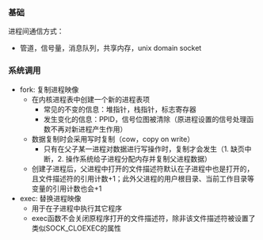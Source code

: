 ### 基础

进程间通信方式：

- 管道，信号量，消息队列，共享内存，unix domain socket

### 系统调用

- fork: 复制进程映像
  - 在内核进程表中创建一个新的进程表项
    - 常见的不变的信息：堆指针，栈指针，标志寄存器
    - 发生变化的信息：PPID，信号位图被清除（原进程设置的信号处理函数不再对新进程产生作用）
  - 数据复制时会采用写时复制（cow，copy on write）
    - 只有在父子某一进程对数据进行写操作时，复制才会发生（1. 缺页中断，2. 操作系统给子进程分配内存并复制父进程数据）
  - 创建子进程后，父进程中打开的文件描述符默认在子进程中也是打开的，且文件描述符的引用计数+1；此外父进程的用户根目录、当前工作目录等变量的引用计数也会+1
- exec: 替换进程映像
  - 用于在子进程中执行其它程序
  - exec函数不会关闭原程序打开的文件描述符，除非该文件描述符被设置了类似SOCK_CLOEXEC的属性